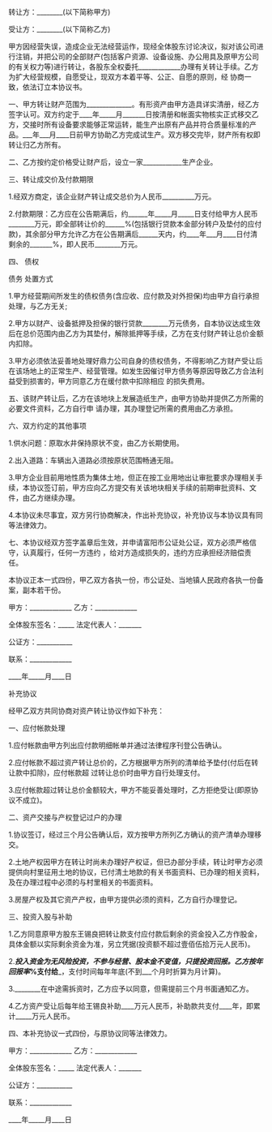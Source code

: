 
 


转让方：________(以下简称甲方)


受让方：________(以下简称乙方)


甲方因经营失误，造成企业无法经营运作，现经全体股东讨论决议，拟对该公司进行注销，并把公司的全部财产(包括客户资源、设备设施、办公用具及原甲方公司的有关权力等)进行转让，各股东全权委托_____________办理有关转让手续。乙方为扩大经营规模，自愿受让，现双方本着平等、公正、自愿的原则，经 协商一致，依法订立本协议书。


一、甲方转让财产范围为______________。有形资产由甲方造具详实清册，经乙方签字认可。双方约定于____年_____月_______日按清册和帐面实物核实正式移交乙方，交接时所有设备要求能够正常运转，能生产出原有产品并符合质量标准的产品。___年___月____日前甲方协助乙方完成试生产。双方移交完毕，财产所有权即转让归乙方所有。


二、乙方按约定价格受让财产后，设立一家____________生产企业。


三、转让成交价及付款期限


1.经双方商定，该企业财产转让成交总价为人民币__________万元。


2.付款期限：乙方应在公告期满后，约______年_____月_____日支付给甲方人民币________万元，即全部转让价的______%(包括银行贷款本金部分转户及垫付的应付款)，其余部分甲方允许乙方在公告期满后______天内，约____年___月____日付清剩余的_______%，即人民币________万元。


四、
债权

债务
处置方式


1.甲方经营期间所发生的债权债务(含应收、应付款及对外担保)均由甲方自行承担处理，与乙方无关;


2.甲方以财产、设备抵押及担保的银行贷款________万元债务，自本协议达成生效后在总价范围内由乙方为其垫付，解除抵押等手续，乙方在支付财产转让总价金额内扣除。


3.甲方必须依法妥善地处理好鼎力公司自身的债权债务，不得影响乙方财产受让后在该场地上的正常生产、经营管理。如发生因催讨甲方债务等原因导致乙方合法利益受到损害的，甲方同意乙方在缓付款中扣除相应 的损失费用。


五、该财产转让后，乙方在该地块上发展造纸生产，由甲方协助并提供乙方所需的必要文件资料，乙方自行申 请办理，其办理登记所需的费用由乙方承担。


六、双方约定的其他事项


1.供水问题：原取水井保持原状不变，由乙方长期使用。


2.出入道路：车辆出入道路必须按原状范围畅通无阻。


3.甲方企业目前用地性质为集体土地，但正在按工业用地出让审批要求办理相关手续，本协议签订前，甲方应向乙方提交有关该地块相关手续的前期审批资料、文件，由乙方继续办理。


4.本协议未尽事宜，双方另行协商解决，作出补充协议，补充协议与本协议具有同等法律效力。


七、本协议经双方签字盖章后生效，并申请富阳市公证处公证，双方必须严格信守，认真履行，任何一方违约 ，给对方造成损失的，违约方应承担经济赔偿责任。


本协议正本一式四份，甲乙双方各执一份，市公证处、当地镇人民政府各执一份备案，副本若干份。


甲方：_____________ 乙方：_____________


全体股东签名：_____ 法定代表人：_______


公证方：___________


联系：_____________


____年_____月____日


补充协议


经甲乙双方共同协商对资产转让协议作如下补充：


一、应付帐款处理


1.应付帐款由甲方列出应付款明细帐单并通过法律程序刊登公告确认。


2.应付帐款不超过资产转让总价的，乙方根据甲方所列的清单给予垫付(付后在转让款中扣除)，应付帐款超 过转让总价时由甲方自行处理支付。


3.应付帐款超过转让总价金额较大，甲方不能妥善处理时，乙方拒绝受让(即原协议不成立)。


二、资产交接与产权登记过户的办理


1.协议签订，经过三个月公告确认后，双方按甲方所列乙方确认的资产清单办理移交。


2.土地产权因甲方在转让时尚未办理好产权证，但已办部分手续，转让时甲方必须提供向村里征用土地的协议，已付清土地款的有关书面资料、已办理的相关资料，及在办理过程中必须的与村里相关的书面资料。


3.房屋产权及其它资产产权，由甲方提供必须的资料，乙方自行办理登记。


三、投资入股与补助


1.乙方同意原甲方股东王锡良把转让款支付应付款后剩余的资金投入乙方作股金，具体金额以实际剩余资金为准，另立凭据(投资额不超过壹佰伍拾万元人民币)。


2._____投入资金为无风险投资，不参与经营、股本金不变值，只提投资回报。乙方按年回报率___%支付给___，支付时间每年年底(不到___个月时折算为月计算)。


3.________在中途需拆资时，乙方应予以同意，但需提前三个月书面通知乙方。


4.乙方资产受让后每年给王锡良补助____万元人民币，补助款共支付____年，即累计_____万元人民币。


四、本补充协议一式四份，与原协议同等法律效力。


甲方：_____________ 乙方：_____________


全体股东签名：_____ 法定代表人：_______


公证方：___________


联系：_____________


____年_____月____日
 


 

 
 
 
 
 
  


  
 

  


  


  
 
 
 
 

